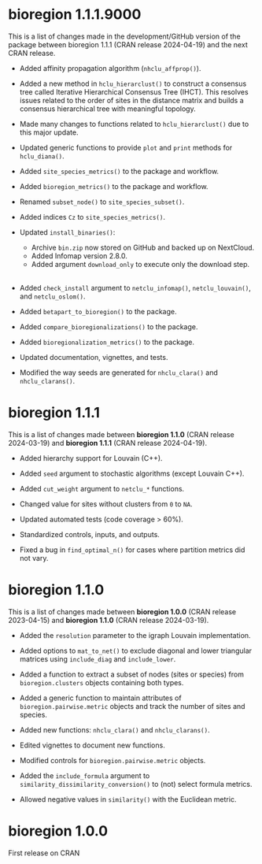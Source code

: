 # bioregion 1.1.1.9000

This is a list of changes made in the development/GitHub version of the package 
between bioregion 1.1.1 (CRAN release 2024-04-19) and the next CRAN release.

* Added affinity propagation algorithm (`nhclu_affprop()`).

* Added a new method in `hclu_hierarclust()` to construct a consensus tree called
Iterative Hierarchical Consensus Tree (IHCT). This resolves issues related to 
the order of sites in the distance matrix and builds a consensus hierarchical 
tree with meaningful topology.

* Made many changes to functions related to `hclu_hierarclust()` due to 
this major update.

* Updated generic functions to provide `plot` and `print` methods for 
`hclu_diana()`.

* Added `site_species_metrics()` to the package and workflow.

* Added `bioregion_metrics()` to the package and workflow.

* Renamed `subset_node()` to `site_species_subset()`.

* Added indices `Cz` to `site_species_metrics()`.

* Updated `install_binaries()`:
  - Archive `bin.zip` now stored on GitHub and backed up on NextCloud.
  - Added Infomap version 2.8.0.
  - Added argument `download_only` to execute only the download step.  
&nbsp;

* Added `check_install` argument to `netclu_infomap()`, `netclu_louvain()`, 
and `netclu_oslom()`.

* Added `betapart_to_bioregion()` to the package.

* Added `compare_bioregionalizations()` to the package.

* Added `bioregionalization_metrics()` to the package.

* Updated documentation, vignettes, and tests.

* Modified the way seeds are generated for `nhclu_clara()` and 
`nhclu_clarans()`.
   
# bioregion 1.1.1

This is a list of changes made between **bioregion 1.1.0** 
(CRAN release 2024-03-19) and **bioregion 1.1.1** (CRAN release 2024-04-19).

* Added hierarchy support for Louvain (C++).

* Added `seed` argument to stochastic algorithms (except Louvain C++).

* Added `cut_weight` argument to `netclu_*` functions.

* Changed value for sites without clusters from `0` to `NA`.

* Updated automated tests (code coverage > 60%).

* Standardized controls, inputs, and outputs.

* Fixed a bug in `find_optimal_n()` for cases where partition metrics 
did not vary.

# bioregion 1.1.0

This is a list of changes made between **bioregion 1.0.0** 
(CRAN release 2023-04-15) and **bioregion 1.1.0** (CRAN release 2024-03-19).

* Added the `resolution` parameter to the igraph Louvain implementation.

* Added options to `mat_to_net()` to exclude diagonal and lower triangular 
matrices using `include_diag` and `include_lower`.

* Added a function to extract a subset of nodes (sites or species) from 
`bioregion.clusters` objects containing both types.

* Added a generic function to maintain attributes of `bioregion.pairwise.metric`
objects and track the number of sites and species.

* Added new functions: `nhclu_clara()` and `nhclu_clarans()`.

* Edited vignettes to document new functions.

* Modified controls for `bioregion.pairwise.metric` objects.

* Added the `include_formula` argument to 
`similarity_dissimilarity_conversion()` to (not) select formula metrics.

* Allowed negative values in `similarity()` with the Euclidean metric.

# bioregion 1.0.0 

First release on CRAN

